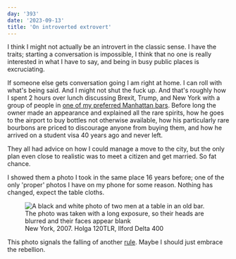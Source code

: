 ```yaml
---
day: '393'
date: '2023-09-13'
title: 'On introverted extrovert'
---
```


I think I might not actually be an introvert in the classic sense. I have the traits; starting a conversation is impossible, I think that no one is really interested in what I have to say, and being in busy public places is excruciating.

If someone else gets conversation going I am right at home. I can roll with what's being said. And I might not shut the fuck up. And that's roughly how I spent 2 hours over lunch discussing Brexit, Trump, and New York with a group of people in [one of my preferred Manhattan bars](https://www.petestavern.com/). Before long the owner made an appearance and explained all the rare spirits, how he goes to the airport to buy bottles not otherwise available, how his particularly rare bourbons are priced to discourage anyone from buying them, and how he arrived on a student visa 40 years ago and never left.

They all had advice on how I could manage a move to the city, but the only plan even close to realistic was to meet a citizen and get married. So fat chance.

I showed them a photo I took in the same place 16 years before; one of the only 'proper' photos I have on my phone for some reason. Nothing has changed, expect the table cloths.

<figure>
  <picture>
    <source type="image/avif" srcset="/photos/0255@0.5x.avif 1x, /photos/0255.avif 2x">
    <source type="image/webp" srcset="/photos/0255@0.5x.webp 1x, /photos/0255.webp 2x">
    <img src="/photos/0255.jpg" srcset="/photos/0255@0.5x.jpg 1x, /photos/0255.jpg 2x" alt="A black and white photo of two men at a table in an old bar. The photo was taken with a long exposure, so their heads are blurred and their faces appear blank">
  </picture>
  <figcaption>New York, 2007. Holga 120TLR, Ilford Delta 400</figcaption>
</figure>

This photo signals the falling of another [rule](/daily/11). Maybe I should just embrace the rebellion.
